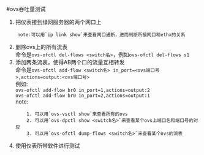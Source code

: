 #ovs吞吐量测试

1. 把仪表接到绿网服务器的两个网口上  
```
	note:可以用`ip link show`来查看网口通断，进而判断所接网口和ethx的关系
```
2. 删除ovs上的所有流表  
	命令是`ovs-ofctl del-flows <switch名>`，例如`ovs-ofctl del-flows s1`
3. 添加两条流表，使得AB两个口的流量互相转发  
	命令是`ovs-ofctl add-flow <switch名> in_port=<ovs端口号>,actions=output:<ovs端口号>`  
	例如:  
		`ovs-ofctl add-flow br0 in_port=1,actions=output:2`  
		`ovs-ofctl add-flow br0 in_port=2,actions=output:1`  
	note: 
	```
		1. 可以用`ovs-vsctl show`来查看所有的ovs
		2. 可以用`ovs-dpctl show <switch名>`来查看某个ovs上端口名和端口号的对应
		3. 可以用`ovs-ofctl dump-flows <switch名>`来查看某个ovs的流表
	```
4. 使用仪表所带软件进行测试